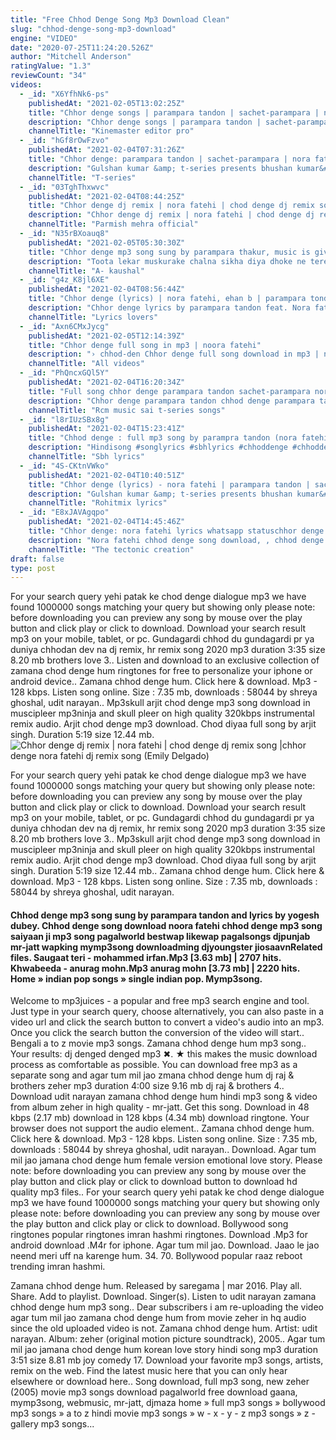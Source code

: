 ```yaml
---
title: "Free Chhod Denge Song Mp3 Download Clean"
slug: "chhod-denge-song-mp3-download"
engine: "VIDEO"
date: "2020-07-25T11:24:20.526Z"
author: "Mitchell Anderson"
ratingValue: "1.3"
reviewCount: "34"
videos:
  - _id: "X6YfhNk6-ps"
    publishedAt: "2021-02-05T13:02:25Z"
    title: "Chhor denge songs | parampara tandon | sachet-parampara | nora fatehi ehan bhat | love songs 2021"
    description: "Chhor denge songs | parampara tandon | sachet-parampara | nora fatehi ehan bhat | love songs 2021 cover topic: chhor denge songs chhor denge"
    channelTitle: "Kinemaster editor pro"
  - _id: "hGf8rOwFzvo"
    publishedAt: "2021-02-04T07:31:26Z"
    title: "Chhor denge: parampara tandon | sachet-parampara | nora fatehi, ehan bhat | arvindr k, bhushan kumar"
    description: "Gulshan kumar &amp; t-series presents bhushan kumar&#39;s chhor denge, a brand new song in the voice of “parampara tandon featuring nora fatehi &amp; ehan bhat"
    channelTitle: "T-series"
  - _id: "03TghThxwvc"
    publishedAt: "2021-02-04T08:44:25Z"
    title: "Chhor denge dj remix | nora fatehi | chod denge dj remix song |chhor denge nora fatehi dj remix song"
    description: "Chhor denge dj remix | nora fatehi | chod denge dj remix song |chhor denge nora fatehi dj remix song #chhor_denge_dj_remix #nora_fatehi"
    channelTitle: "Parmish mehra official"
  - _id: "N35rBXoauq8"
    publishedAt: "2021-02-05T05:30:30Z"
    title: "Chhor denge mp3 song sung by parampara thakur, music is given by sachet tandon and parampara"
    description: "Toota lekar muskurake chalna sikha diya dhoke ne tere humein sambhalna sikha diya o mann bhar gaya hai jo humse saare riste tod denge jis din"
    channelTitle: "A- kaushal"
  - _id: "g4z_K8jl6XE"
    publishedAt: "2021-02-04T08:56:44Z"
    title: "Chhor denge (lyrics) | nora fatehi, ehan b | parampara tondon | sachet-parampara, yogesh | arvind k"
    description: "Chhor denge lyrics by parampara tandon feat. Nora fatehi, ehan bhatt is brand new hindi song sung by parampara tandon. Chhod denge song lyrics are"
    channelTitle: "Lyrics lovers"
  - _id: "Axn6CMxJycg"
    publishedAt: "2021-02-05T12:14:39Z"
    title: "Chhor denge full song in mp3 | noora fatehi"
    description: "› chhod-den Chhor denge full song download in mp3 | noora fatehi"
    channelTitle: "All videos"
  - _id: "PhQncxGQl5Y"
    publishedAt: "2021-02-04T16:20:34Z"
    title: "Full song chhor denge parampara tandon sachet-parampara nora fatehi ehan bhat arvindr kbhushan kumar"
    description: "Chhor denge parampara tandon chhod denge parampara tandon chhod denge parampara tandon lyrics chhod denge parampara tandon mp3 download song:"
    channelTitle: "Rcm music sai t-series songs"
  - _id: "l8rIUzSBx8g"
    publishedAt: "2021-02-04T15:23:41Z"
    title: "Chhod denge : full mp3 song by parampra tandon (nora fatehi)"
    description: "Hindisong #songlyrics #sbhlyrics #chhoddenge #chhoddengefullsong #chhoddengenorafatehi #chhoddengemp3 #chhoddengesong"
    channelTitle: "Sbh lyrics"
  - _id: "4S-CKtnVWko"
    publishedAt: "2021-02-04T10:40:51Z"
    title: "Chhor denge (lyrics) - nora fatehi | parampara tandon | sachet-parampara | ehan bhat | arvindr k"
    description: "Gulshan kumar &amp; t-series presents bhushan kumar&#39;s chhor denge, a brand new song in the voice of “parampara tandon featuring nora fatehi &amp; ehan bhat"
    channelTitle: "Rohitmix lyrics"
  - _id: "E8xJAVAgqpo"
    publishedAt: "2021-02-04T14:45:46Z"
    title: "Chhor denge: nora fatehi lyrics whatsapp statuschhor denge lyrics whatsapp statusparampara tondan"
    description: "Nora fatehi chhod denge song download, , chhod denge mp3 song download, chhod denge mp3 song singer by parampara thakur tandon, this song"
    channelTitle: "The tectonic creation"
draft: false
type: post
---
```


For your search query yehi patak ke chod denge dialogue mp3 we have found 1000000 songs matching your query but showing only please note: before downloading you can preview any song by mouse over the play button and click play or click to download. Download your search result mp3 on your mobile, tablet, or pc. Gundagardi chhod du gundagardi pr ya duniya chhodan dev na dj remix, hr remix song 2020 mp3 duration 3:35 size 8.20 mb  brothers love 3.. Listen and download to an exclusive collection of zamana chod denge hum ringtones for free to personalize your iphone or android device.. Zamana chhod denge hum. Click here &amp; download. Mp3 - 128 kbps. Listen song online. Size : 7.35 mb, downloads : 58044 by shreya ghoshal, udit narayan.. Mp3skull arjit chod denge mp3 song download in muscipleer mp3ninja and skull pleer on high quality 320kbps instrumental remix audio. Arjit chod denge mp3 download. Chod diyaa full song by arjit singh. Duration 5:19 size 12.44 mb.
![Chhor denge dj remix | nora fatehi | chod denge dj remix song |chhor denge nora fatehi dj remix song (Emily Delgado)](https://i.ytimg.com/vi/03TghThxwvc/hqdefault.jpg "Chhor denge dj remix | nora fatehi | chod denge dj remix song |chhor denge nora fatehi dj remix song (Chad Harmon)")

For your search query yehi patak ke chod denge dialogue mp3 we have found 1000000 songs matching your query but showing only please note: before downloading you can preview any song by mouse over the play button and click play or click to download. Download your search result mp3 on your mobile, tablet, or pc. Gundagardi chhod du gundagardi pr ya duniya chhodan dev na dj remix, hr remix song 2020 mp3 duration 3:35 size 8.20 mb  brothers love 3.. Mp3skull arjit chod denge mp3 song download in muscipleer mp3ninja and skull pleer on high quality 320kbps instrumental remix audio. Arjit chod denge mp3 download. Chod diyaa full song by arjit singh. Duration 5:19 size 12.44 mb.. Zamana chhod denge hum. Click here &amp; download. Mp3 - 128 kbps. Listen song online. Size : 7.35 mb, downloads : 58044 by shreya ghoshal, udit narayan.
<!--inArticleAds-->

<!--galleryOne-->

#### Chhod denge mp3 song sung by parampara tandon and lyrics by yogesh dubey. Chhod denge song download noora fatehi chhod denge mp3 song saiyaan ji mp3 song pagalworld bestwap likewap pagalsongs djpunjab mr-jatt wapking mymp3song downloadming djyoungster jiosaavnRelated files. Saugaat teri - mohammed irfan.Mp3 [3.63 mb] | 2707 hits. Khwabeeda - anurag mohn.Mp3 anurag mohn [3.73 mb] | 2220 hits. Home » indian pop songs » single indian pop. Mymp3song.
<!--inArticleAds-->

<!--galleryTwo-->

Welcome to mp3juices - a popular and free mp3 search engine and tool. Just type in your search query, choose alternatively, you can also paste in a video url and click the search button to convert a video&#39;s audio into an mp3. Once you click the search button the conversion of the video will start.. Bengali a to z movie mp3 songs. Zamana chhod denge hum mp3 song.. Your results: dj denged denged mp3 ✖. ★ this makes the music download process as comfortable as possible. You can download free mp3 as a separate song and agar tum mil jao zmana chhod denge hum dj raj &amp; brothers zeher mp3 duration 4:00 size 9.16 mb  dj raj &amp; brothers 4.. Download udit narayan zamana chhod denge hum hindi mp3 song &amp; video from album zeher in high quality - mr-jatt. Get this song. Download in 48 kbps (2.17 mb) download in 128 kbps (4.34 mb) download ringtone. Your browser does not support the audio element.. Zamana chhod denge hum. Click here &amp; download. Mp3 - 128 kbps. Listen song online. Size : 7.35 mb, downloads : 58044 by shreya ghoshal, udit narayan.. Download. Agar tum mil jao jamana chod denge hum female version emotional love story. Please note: before downloading you can preview any song by mouse over the play button and click play or click to download button to download hd quality mp3 files.. For your search query yehi patak ke chod denge dialogue mp3 we have found 1000000 songs matching your query but showing only please note: before downloading you can preview any song by mouse over the play button and click play or click to download. Bollywood song ringtones popular ringtones imran hashmi ringtones. Download .Mp3 for android download .M4r for iphone. Agar tum mil jao. Download. Jaao le jao neend meri uff na karenge hum. 34. 70. Bollywood popular raaz reboot trending imran hashmi.
<!--galleryThree-->

Zamana chhod denge hum. Released by saregama | mar 2016. Play all. Share. Add to playlist. Download. Singer(s). Listen to udit narayan zamana chhod denge hum mp3 song.. Dear subscribers i am re-uploading the video agar tum mil jao zamana chod denge hum from movie zeher in hq audio since the old uploaded video is not. Zamana chhod denge hum. Artist: udit narayan. Album: zeher (original motion picture soundtrack), 2005.. Agar tum mil jao jamana chod denge hum korean love story hindi song mp3 duration 3:51 size 8.81 mb  joy comedy 17. Download your favorite mp3 songs, artists, remix on the web. Find the latest music here that you can only hear elsewhere or download here.. Song download, full mp3 song, new zeher (2005) movie mp3 songs download pagalworld free download gaana, mymp3song, webmusic, mr-jatt, djmaza home » full mp3 songs » bollywood mp3 songs » a to z hindi movie mp3 songs » w - x - y - z mp3 songs » z - gallery mp3 songs...